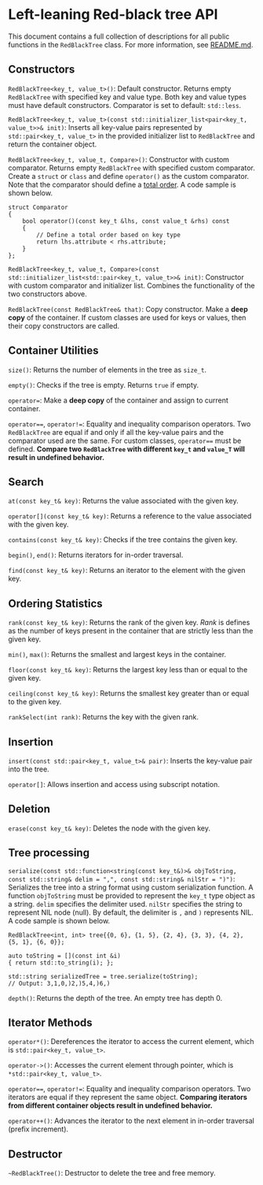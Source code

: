 # Left-leaning Red-black tree API

This document contains a full collection of descriptions for all public functions in the `RedBlackTree` class. For more information, see [README.md](README.md).

## Constructors

`RedBlackTree<key_t, value_t>()`: Default constructor. Returns empty `RedBlackTree` with specified key and value type. Both key and value types must have default constructors. Comparator is set to default: `std::less`.

`RedBlackTree<key_t, value_t>(const std::initializer_list<pair<key_t, value_t>>& init)`: Inserts all key-value pairs represented by `std::pair<key_t, value_t>` in the provided initializer list to `RedBlackTree` and return the container object.

`RedBlackTree<key_t, value_t, Compare>()`: Constructor with custom comparator. Returns empty `RedBlackTree` with specified custom comparator. Create a `struct` or `class` and define `operator()` as the custom comparator. Note that the comparator should define a <a href="https://en.wikipedia.org/wiki/Total_order#Strict_and_non-strict_total_orders">total order</a>. A code sample is shown below.

```
struct Comparator
{
    bool operator()(const key_t &lhs, const value_t &rhs) const
    {
        // Define a total order based on key type
        return lhs.attribute < rhs.attribute;
    }
};
```

`RedBlackTree<key_t, value_t, Compare>(const std::initializer_list<std::pair<key_t, value_t>>& init)`: Constructor with custom comparator and initializer list. Combines the functionality of the two constructors above.

`RedBlackTree(const RedBlackTree& that)`: Copy constructor. Make a **deep copy** of the container. If custom classes are used for keys or values, then their copy constructors are called.

## Container Utilities

`size()`: Returns the number of elements in the tree as `size_t`.

`empty()`: Checks if the tree is empty. Returns `true` if empty.

`operator=`: Make a **deep copy** of the container and assign to current container.

`operator==`, `operator!=`: Equality and inequality comparison operators. Two `RedBlackTree` are equal if and only if all the key-value pairs and the comparator used are the same. For custom classes, `operator==` must be defined. **Compare two `RedBlackTree` with different `key_t` and `value_T` will result in undefined behavior.**

## Search

`at(const key_t& key)`: Returns the value associated with the given key.

`operator[](const key_t& key)`: Returns a reference to the value associated with the given key.

`contains(const key_t& key)`: Checks if the tree contains the given key.

`begin()`, `end()`: Returns iterators for in-order traversal.

`find(const key_t& key)`: Returns an iterator to the element with the given key.

## Ordering Statistics

`rank(const key_t& key)`: Returns the rank of the given key. _Rank_ is defines as the number of keys present in the container that are strictly less than the given key.

`min()`, `max()`: Returns the smallest and largest keys in the container.

`floor(const key_t& key)`: Returns the largest key less than or equal to the given key.

`ceiling(const key_t& key)`: Returns the smallest key greater than or equal to the given key.

`rankSelect(int rank)`: Returns the key with the given rank.

## Insertion

`insert(const std::pair<key_t, value_t>& pair)`: Inserts the key-value pair into the tree.

`operator[]`: Allows insertion and access using subscript notation.

## Deletion

`erase(const key_t& key)`: Deletes the node with the given key.

## Tree processing

`serialize(const std::function<string(const key_t&)>& objToString, const std::string& delim = ",", const std::string& nilStr = ")")`: Serializes the tree into a string format using custom serialization function. A function `objToString` must be provided to represent the `key_t` type object as a string. `delim` specifies the delimiter used. `nilStr` specifies the string to represent NIL node (null). By default, the delimiter is `,` and `)` represents NIL. A code sample is shown below.

```
RedBlackTree<int, int> tree{{0, 6}, {1, 5}, {2, 4}, {3, 3}, {4, 2}, {5, 1}, {6, 0}};

auto toString = [](const int &i)
{ return std::to_string(i); };

std::string serializedTree = tree.serialize(toString);
// Output: 3,1,0,)2,)5,4,)6,)
```

`depth()`: Returns the depth of the tree. An empty tree has depth 0.

## Iterator Methods

`operator*()`: Dereferences the iterator to access the current element, which is `std::pair<key_t, value_t>`.

`operator->()`: Accesses the current element through pointer, which is `*std::pair<key_t, value_t>`.

`operator==`, `operator!=`: Equality and inequality comparison operators. Two iterators are equal if they represent the same object. **Comparing iterators from different container objects result in undefined behavior.**

`operator++()`: Advances the iterator to the next element in in-order traversal (prefix increment).

## Destructor

`~RedBlackTree()`: Destructor to delete the tree and free memory.
